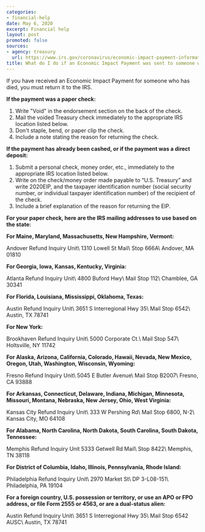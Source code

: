 ```yaml
---
categories:
- financial-help
date: May 6, 2020
excerpt: Financial help
layout: post
promoted: false
sources:
- agency: treasury
  url: https://www.irs.gov/coronavirus/economic-impact-payment-information-center
title: What do I do if an Economic Impact Payment was sent to someone who has died?
---
```


If you have received an Economic Impact Payment for someone who has died, you must return it to the IRS.

**If the payment was a paper check:**
1. Write "Void" in the endorsement section on the back of the check.
1. Mail the voided Treasury check immediately to the appropriate IRS location listed below.
1. Don't staple, bend, or paper clip the check.
1. Include a note stating the reason for returning the check.

**If the payment has already been cashed, or if the payment was a direct deposit:**
1. Submit a personal check, money order, etc., immediately to the appropriate IRS location listed below.
1. Write on the check/money order made payable to “U.S. Treasury” and write 2020EIP, and the taxpayer identification number (social security number, or individual taxpayer identification number) of the recipient of the check.
1. Include a brief explanation of the reason for returning the EIP.

**For your paper check, here are the IRS mailing addresses to use based on the state:**

**For Maine, Maryland, Massachusetts, New Hampshire, Vermont:**

Andover Refund Inquiry Unit\\
1310 Lowell St Mail\\
Stop 666A\\
Andover, MA 01810

**For Georgia, Iowa, Kansas, Kentucky, Virginia:**

Atlanta Refund Inquiry Unit\\
4800 Buford Hwy\\
Mail Stop 112\\
Chamblee, GA 30341

**For Florida, Louisiana, Mississippi, Oklahoma, Texas:**

Austin Refund Inquiry Unit\\
3651 S Interregional Hwy 35\\
Mail Stop 6542\\
Austin, TX 78741

**For New York:**

Brookhaven Refund Inquiry Unit\\
5000 Corporate Ct.\\
Mail Stop 547\\
Holtsville, NY 11742

**For Alaska, Arizona, California, Colorado, Hawaii, Nevada, New Mexico, Oregon, Utah, Washington, Wisconsin, Wyoming:**

Fresno Refund Inquiry Unit\\
5045 E Butler Avenue\\
Mail Stop B2007\\
Fresno, CA 93888

**For Arkansas, Connecticut, Delaware, Indiana, Michigan, Minnesota, Missouri, Montana, Nebraska, New Jersey, Ohio, West Virginia:**

Kansas City Refund Inquiry Unit\\
333 W Pershing Rd\\
Mail Stop 6800, N-2\\
Kansas City, MO 64108

**For Alabama, North Carolina, North Dakota, South Carolina, South Dakota, Tennessee:**

Memphis Refund Inquiry Unit
5333 Getwell Rd Mail\\
Stop 8422\\
Memphis, TN 38118

**For District of Columbia, Idaho, Illinois, Pennsylvania, Rhode Island:**

Philadelphia Refund Inquiry Unit\\
2970 Market St\\
DP 3-L08-151\\
Philadelphia, PA 19104

**For a foreign country, U.S. possession or territory, or use an APO or FPO address, or file Form 2555 or 4563, or are a dual-status alien:**

Austin Refund Inquiry Unit\\
3651 S Interregional Hwy 35\\
Mail Stop 6542 AUSC\\
Austin, TX 78741
